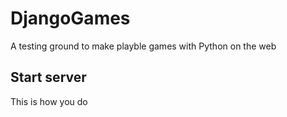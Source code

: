 # DjangoGames
A testing ground to make playble games with Python on the web

## Start server
This is how you do